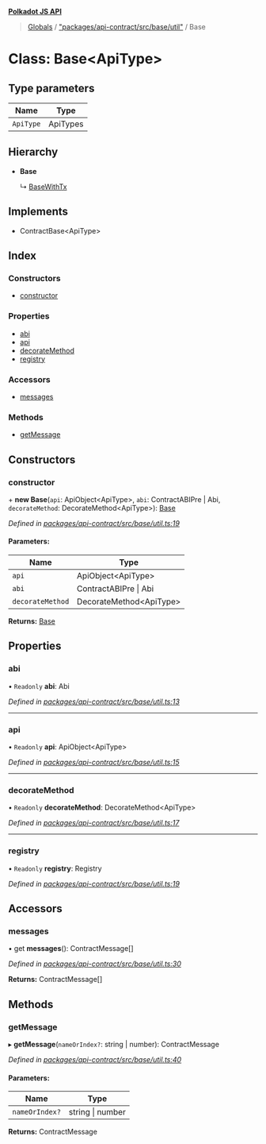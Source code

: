 **[Polkadot JS API](../README.md)**

> [Globals](../globals.md) / ["packages/api-contract/src/base/util"](../modules/_packages_api_contract_src_base_util_.md) / Base

# Class: Base\<**ApiType**>

## Type parameters

Name | Type |
------ | ------ |
`ApiType` | ApiTypes |

## Hierarchy

* **Base**

  ↳ [BaseWithTx](_packages_api_contract_src_base_util_.basewithtx.md)

## Implements

* ContractBase\<ApiType>

## Index

### Constructors

* [constructor](_packages_api_contract_src_base_util_.base.md#constructor)

### Properties

* [abi](_packages_api_contract_src_base_util_.base.md#abi)
* [api](_packages_api_contract_src_base_util_.base.md#api)
* [decorateMethod](_packages_api_contract_src_base_util_.base.md#decoratemethod)
* [registry](_packages_api_contract_src_base_util_.base.md#registry)

### Accessors

* [messages](_packages_api_contract_src_base_util_.base.md#messages)

### Methods

* [getMessage](_packages_api_contract_src_base_util_.base.md#getmessage)

## Constructors

### constructor

\+ **new Base**(`api`: ApiObject\<ApiType>, `abi`: ContractABIPre \| Abi, `decorateMethod`: DecorateMethod\<ApiType>): [Base](_packages_api_contract_src_base_util_.base.md)

*Defined in [packages/api-contract/src/base/util.ts:19](https://github.com/polkadot-js/api/blob/d3703c072/packages/api-contract/src/base/util.ts#L19)*

#### Parameters:

Name | Type |
------ | ------ |
`api` | ApiObject\<ApiType> |
`abi` | ContractABIPre \| Abi |
`decorateMethod` | DecorateMethod\<ApiType> |

**Returns:** [Base](_packages_api_contract_src_base_util_.base.md)

## Properties

### abi

• `Readonly` **abi**: Abi

*Defined in [packages/api-contract/src/base/util.ts:13](https://github.com/polkadot-js/api/blob/d3703c072/packages/api-contract/src/base/util.ts#L13)*

___

### api

• `Readonly` **api**: ApiObject\<ApiType>

*Defined in [packages/api-contract/src/base/util.ts:15](https://github.com/polkadot-js/api/blob/d3703c072/packages/api-contract/src/base/util.ts#L15)*

___

### decorateMethod

• `Readonly` **decorateMethod**: DecorateMethod\<ApiType>

*Defined in [packages/api-contract/src/base/util.ts:17](https://github.com/polkadot-js/api/blob/d3703c072/packages/api-contract/src/base/util.ts#L17)*

___

### registry

• `Readonly` **registry**: Registry

*Defined in [packages/api-contract/src/base/util.ts:19](https://github.com/polkadot-js/api/blob/d3703c072/packages/api-contract/src/base/util.ts#L19)*

## Accessors

### messages

• get **messages**(): ContractMessage[]

*Defined in [packages/api-contract/src/base/util.ts:30](https://github.com/polkadot-js/api/blob/d3703c072/packages/api-contract/src/base/util.ts#L30)*

**Returns:** ContractMessage[]

## Methods

### getMessage

▸ **getMessage**(`nameOrIndex?`: string \| number): ContractMessage

*Defined in [packages/api-contract/src/base/util.ts:40](https://github.com/polkadot-js/api/blob/d3703c072/packages/api-contract/src/base/util.ts#L40)*

#### Parameters:

Name | Type |
------ | ------ |
`nameOrIndex?` | string \| number |

**Returns:** ContractMessage
